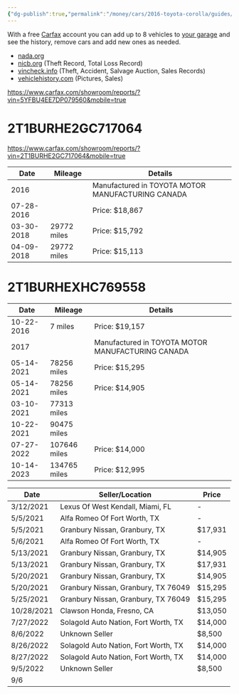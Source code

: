 ```yaml
---
{"dg-publish":true,"permalink":"/money/cars/2016-toyota-corolla/guides/check-car-s-history-and-value/","created":"Jan 26, 2024, 1:11 PM"}
---
```


With a free [Carfax](https://www.carfax.com/vehicle-history-reports/) account you can add up to 8 vehicles to [your garage](https://www.carfax.com/Service/garage) and see the history, remove cars and add new ones as needed.

- [nada.org](https://www.nada.org/)
- [nicb.org](https://www.nicb.org/vincheck) (Theft Record, Total Loss Record)
- [vincheck.info](https://vincheck.info/) (Theft, Accident, Salvage Auction, Sales Records)
- [vehiclehistory.com](https://www.vehiclehistory.com/) (Pictures, Sales)

https://www.carfax.com/showroom/reports/?vin=5YFBU4EE7DP079560&mobile=true

# 2T1BURHE2GC717064

https://www.carfax.com/showroom/reports/?vin=2T1BURHE2GC717064&mobile=true

| Date | Mileage | Details |
| ---- | ---- | ---- |
| 2016 |  | Manufactured in TOYOTA MOTOR MANUFACTURING CANADA |
| 07-28-2016 |  | Price: $18,867 |
| 03-30-2018 | 29772 miles | Price: $15,792 |
| 04-09-2018 | 29772 miles | Price: $15,113 |

# 2T1BURHEXHC769558

| Date | Mileage | Details |
| ---- | ---- | ---- |
| 10-22-2016 | 7 miles | Price: $19,157 |
| 2017 |  | Manufactured in TOYOTA MOTOR MANUFACTURING CANADA |
| 05-14-2021 | 78256 miles | Price: $15,295 |
| 05-14-2021 | 78256 miles | Price: $14,905 |
| 03-10-2021 | 77313 miles |  |
| 10-22-2021 | 90475 miles |  |
| 07-27-2022 | 107646 miles | Price: $14,000 |
| 10-14-2023 | 134765 miles | Price: $12,995 |

| Date       | Seller/Location                    | Price   |
|------------|------------------------------------|---------|
| 3/12/2021  | Lexus Of West Kendall, Miami, FL    | -       |
| 5/5/2021   | Alfa Romeo Of Fort Worth, TX        | -       |
| 5/5/2021   | Granbury Nissan, Granbury, TX       | $17,931 |
| 5/6/2021   | Alfa Romeo Of Fort Worth, TX        | -       |
| 5/13/2021  | Granbury Nissan, Granbury, TX       | $14,905 |
| 5/13/2021  | Granbury Nissan, Granbury, TX       | $17,931 |
| 5/20/2021  | Granbury Nissan, Granbury, TX       | $14,905 |
| 5/20/2021  | Granbury Nissan, Granbury, TX 76049 | $15,295 |
| 5/25/2021  | Granbury Nissan, Granbury, TX 76049 | $15,295 |
| 10/28/2021 | Clawson Honda, Fresno, CA           | $13,050 |
| 7/27/2022  | Solagold Auto Nation, Fort Worth, TX| $14,000 |
| 8/6/2022   | Unknown Seller                      | $8,500  |
| 8/26/2022  | Solagold Auto Nation, Fort Worth, TX| $14,000 |
| 8/27/2022  | Solagold Auto Nation, Fort Worth, TX| $14,000 |
| 9/5/2022   | Unknown Seller                      | $8,500  |
| 9/6

